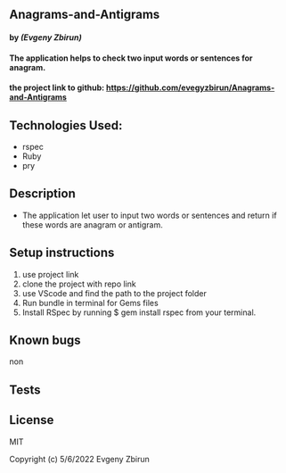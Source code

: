 
## Anagrams-and-Antigrams

#### by _**(Evgeny Zbirun)**_

#### The application helps to check two input words or sentences for anagram.



#### the project link to github: https://github.com/evegyzbirun/Anagrams-and-Antigrams

## Technologies Used:
* rspec
* Ruby
* pry
## Description
* The application let user to input  two words or sentences and return if these words are anagram or antigram.
## Setup instructions

1. use project link
2. clone the project with repo link
3. use VScode and find the path to the project folder
4. Run bundle in terminal for Gems files
5. Install RSpec by running $ gem install rspec from your terminal.


## Known bugs
 non
## Tests
 
## License

MIT

Copyright (c) 5/6/2022 Evgeny Zbirun

